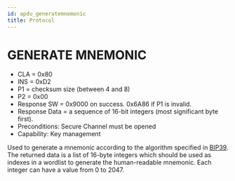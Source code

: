 ```yaml
---
id: apdu_generatemnemonic
title: Protocol
---
```


# GENERATE MNEMONIC

* CLA = 0x80
* INS = 0xD2
* P1 = checksum size (between 4 and 8)
* P2 = 0x00
* Response SW = 0x9000 on success. 0x6A86 if P1 is invalid.
* Response Data = a sequence of 16-bit integers (most significant byte first).
* Preconditions: Secure Channel must be opened
* Capability: Key management

Used to generate a mnemonic according to the algorithm specified in [BIP39](https://github.com/bitcoin/bips/blob/master/bip-0039.mediawiki). The returned data is a list of 16-byte integers which should be used as indexes in a wordlist to generate the human-readable mnemonic. Each integer can have a value from 0 to 2047.
